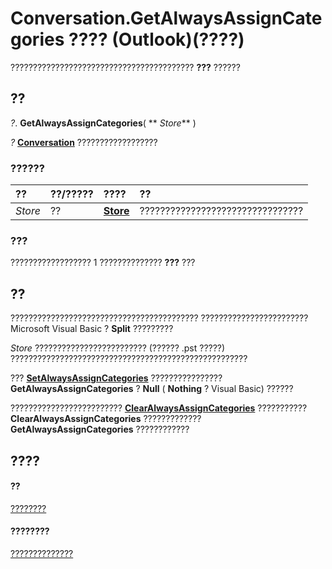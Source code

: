 
# Conversation.GetAlwaysAssignCategories ???? (Outlook)(????)

????????????????????????????????????????? **???** ??????


## ??

 _?_. **GetAlwaysAssignCategories**( ** _Store_** )

 _?_ **[Conversation](2705d38a-ebc0-e5a7-208b-ffe1f5446b1b.md)** ??????????????????


### ??????



|**??**|**??/?????**|**????**|**??**|
|:-----|:-----|:-----|:-----|
| _Store_|??|**[Store](1eb22fe9-8849-7476-5388-2515b48591b9.md)**|????????????????????????????????|

### ???

?????????????????? 1 ?????????????? **???** ???


## ??

?????????????????????????????????????????? ????????????????????????Microsoft Visual Basic ? **Split** ?????????

 _Store_ ????????????????????????? (?????? .pst ?????) ?????????????????????????????????????????????????????

??? **[SetAlwaysAssignCategories](9b19f083-3aa9-8a0b-ea91-ff52fe46ad35.md)** ???????????????? **GetAlwaysAssignCategories** ? **Null** ( **Nothing** ? Visual Basic) ??????

?????????????????????????  **[ClearAlwaysAssignCategories](0494d8af-6569-c03d-99b1-be332c000985.md)** ??????????? **ClearAlwaysAssignCategories** ????????????? **GetAlwaysAssignCategories** ????????????


## ????


#### ??


[????????](2705d38a-ebc0-e5a7-208b-ffe1f5446b1b.md)
#### ????????


[??????????????](http://msdn.microsoft.com/library/09ff1e8e-7c5a-0b1e-e8e2-e259f66f71c8%28Office.15%29.aspx)